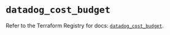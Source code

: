 # `datadog_cost_budget`

Refer to the Terraform Registry for docs: [`datadog_cost_budget`](https://registry.terraform.io/providers/datadog/datadog/3.76.0/docs/resources/cost_budget).

